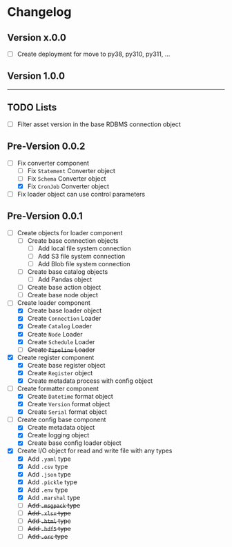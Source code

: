 Changelog
=========

Version x.0.0
-------------

* [ ] Create deployment for move to py38, py310, py311, ...

Version 1.0.0
-------------

---

TODO Lists
----------

* [ ] Filter asset version in the base RDBMS connection object

Pre-Version 0.0.2
-----------------

* [ ] Fix converter component
    * [ ] Fix `Statement` Converter object
    * [ ] Fix `Schema` Converter object
    * [x] Fix `CronJob` Converter object
  
* [ ] Fix loader object can use control parameters

Pre-Version 0.0.1
-----------------

* [ ] Create objects for loader component
    * [ ] Create base connection objects
        * [ ] Add local file system connection
        * [ ] Add S3 file system connection
        * [ ] Add Blob file system connection
    * [ ] Create base catalog objects
        * [ ] Add Pandas object
    * [ ] Create base action object    
    * [ ] Create base node object

* [ ] Create loader component
    * [x] Create base loader object
    * [x] Create `Connection` Loader
    * [x] Create `Catalog` Loader
    * [x] Create `Node` Loader
    * [x] Create `Schedule` Loader
    * [ ] ~~Create `Pipeline` Loader~~
  
* [x] Create register component
    * [x] Create base register object
    * [x] Create `Register` object
    * [x] Create metadata process with config object
  
* [ ] Create formatter component
    * [x] Create `Datetime` format object
    * [x] Create `Version` format object
    * [x] Create `Serial` format object

* [ ] Create config base component
    * [x] Create metadata object
    * [x] Create logging object
    * [x] Create base config loader object
  
* [x] Create I/O object for read and write file with any types
    * [x] Add `.yaml` type
    * [x] Add `.csv` type    
    * [x] Add `.json` type
    * [x] Add `.pickle` type
    * [x] Add `.env` type
    * [x] Add `.marshal` type
    * [ ] ~~Add `.msgpack` type~~
    * [ ] ~~Add `.xlsx` type~~
    * [ ] ~~Add `.html` type~~
    * [ ] ~~Add `.hdf5` type~~
    * [ ] ~~Add `.orc` type~~
